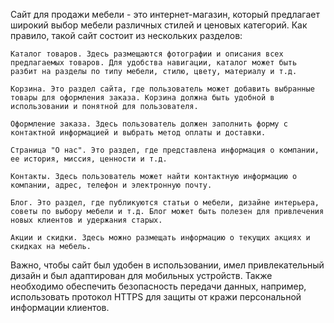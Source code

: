 Сайт для продажи мебели - это интернет-магазин, который предлагает широкий выбор мебели различных стилей и ценовых категорий. Как правило, такой сайт состоит из нескольких разделов:

    Каталог товаров. Здесь размещаются фотографии и описания всех предлагаемых товаров. Для удобства навигации, каталог может быть разбит на разделы по типу мебели, стилю, цвету, материалу и т.д.

    Корзина. Это раздел сайта, где пользователь может добавить выбранные товары для оформления заказа. Корзина должна быть удобной в использовании и понятной для пользователя.

    Оформление заказа. Здесь пользователь должен заполнить форму с контактной информацией и выбрать метод оплаты и доставки.

    Страница "О нас". Это раздел, где представлена информация о компании, ее история, миссия, ценности и т.д.

    Контакты. Здесь пользователь может найти контактную информацию о компании, адрес, телефон и электронную почту.

    Блог. Это раздел, где публикуются статьи о мебели, дизайне интерьера, советы по выбору мебели и т.д. Блог может быть полезен для привлечения новых клиентов и удержания старых.

    Акции и скидки. Здесь можно размещать информацию о текущих акциях и скидках на мебель.

Важно, чтобы сайт был удобен в использовании, имел привлекательный дизайн и был адаптирован для мобильных устройств. Также необходимо обеспечить безопасность передачи данных, например, использовать протокол HTTPS для защиты от кражи персональной информации клиентов.
